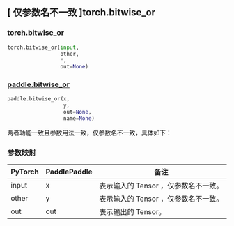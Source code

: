 ## [ 仅参数名不一致 ]torch.bitwise_or

### [torch.bitwise_or](https://pytorch.org/docs/stable/generated/torch.bitwise_or.html#torch-bitwise-or)

```python
torch.bitwise_or(input,
                 other,
                 *,
                 out=None)
```

### [paddle.bitwise_or](https://www.paddlepaddle.org.cn/documentation/docs/zh/api/paddle/bitwise_or_cn.html#bitwise-or)

```python
paddle.bitwise_or(x,
                  y,
                  out=None,
                  name=None)
```

两者功能一致且参数用法一致，仅参数名不一致，具体如下：
### 参数映射
| PyTorch       | PaddlePaddle | 备注                                                   |
| ------------- | ------------ | ------------------------------------------------------ |
| input  |   x   | 表示输入的 Tensor ，仅参数名不一致。   |
| other  |   y   | 表示输入的 Tensor ，仅参数名不一致。 |
| out | out | 表示输出的 Tensor。|
